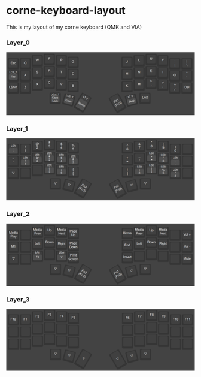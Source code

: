 # corne-keyboard-layout
This is my layout of my corne keyboard (QMK and VIA) 

### Layer_0
![Layer_0](https://github.com/Suvorov-m/corne-keyboard-layout/blob/master/img/Layer_0.png)
### Layer_1
![Layer_1](https://github.com/Suvorov-m/corne-keyboard-layout/blob/master/img/Layer_1.png)
### Layer_2
![Layer_2](https://github.com/Suvorov-m/corne-keyboard-layout/blob/master/img/Layer_2.png)
### Layer_3
![Layer_3](https://github.com/Suvorov-m/corne-keyboard-layout/blob/master/img/Layer_3.png)

